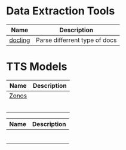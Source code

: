 

# Data Extraction Tools

|Name| Description|
|---|---|
|[docling](https://github.com/docling-project/docling)| Parse differrent type of docs|


# TTS Models

|Name| Description|
|---|---|
| [Zonos](https://github.com/Zyphra/Zonos) | |
| | |
| | |
| | |
| | |
| | |



|Name| Description|
|---|---|
| | |
| | |
| | |
| | |
| | |
| | |
